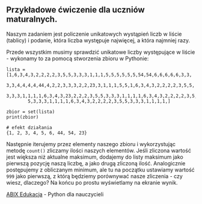 ## Przykładowe ćwiczenie dla uczniów maturalnych.

Naszym zadaniem jest policzenie unikatowych wystąpień liczb w liście (tablicy) i podanie, która liczba występuje najwięcej, a która najmniej razy.

Przede wszystkim musimy sprawdzić unikatowe liczby występujące w liście - wykonamy to za pomocą stworzenia zbioru w Pythonie:
```
lista = [1,6,3,4,3,2,2,2,2,3,5,5,3,3,3,1,1,1,5,5,5,5,5,5,54,54,6,6,6,6,6,3,3,
        3,3,4,4,4,4,44,4,2,2,3,3,3,2,2,23,3,1,1,1,5,5,1,6,3,4,3,2,2,2,2,3,5,5,
        3,3,3,1,1,1,1,6,3,4,3,23,2,2,2,3,5,5,3,3,3,1,1,1,1,6,3,4,3,2,2,2,2,3,5,
        5,3,3,3,1,1,1,1,6,3,4,3,2,2,2,2,3,5,5,3,3,3,1,1,1,1,]

zbior = set(lista)
print(zbior)

# efekt działania
{1, 2, 3, 4, 5, 6, 44, 54, 23}
```

Następnie iterujemy przez elementy naszego zbioru i wykorzystując metodę `count()` zliczamy ilości naszych elementów. Jeśli zliczona wartość jest większa niż aktualne maksimum, dodajemy do listy maksimum jako pierwszą pozycję naszą liczbę, a jako drugą zliczoną ilość. Analogicznie postępujemy z obliczanym minimum, ale tu na początku ustawiamy wartość `999` jako pierwszą, z którą będziemy porównywać nasze zliczenia - czy wiesz, dlaczego?
Na końcu po prostu wyświetlamy na ekranie wynik.

[ABIX Edukacja](https://abixedukacja.eu) - Python dla nauczycieli
